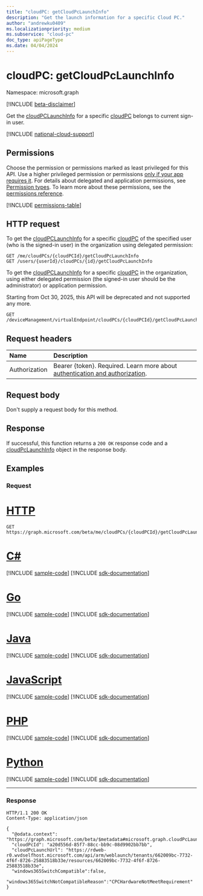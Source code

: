 ```yaml
---
title: "cloudPC: getCloudPcLaunchInfo"
description: "Get the launch information for a specific Cloud PC."
author: "andrewku0409"
ms.localizationpriority: medium
ms.subservice: "cloud-pc"
doc_type: apiPageType
ms.date: 04/04/2024
---
```


# cloudPC: getCloudPcLaunchInfo
Namespace: microsoft.graph

[!INCLUDE [beta-disclaimer](../../includes/beta-disclaimer.md)]

Get the [cloudPCLaunchInfo](../resources/cloudpclaunchinfo.md) for a specific [cloudPC](../resources/cloudpc.md) belongs to current sign-in user.

[!INCLUDE [national-cloud-support](../../includes/global-us.md)]

## Permissions
Choose the permission or permissions marked as least privileged for this API. Use a higher privileged permission or permissions [only if your app requires it](/graph/permissions-overview#best-practices-for-using-microsoft-graph-permissions). For details about delegated and application permissions, see [Permission types](/graph/permissions-overview#permission-types). To learn more about these permissions, see the [permissions reference](/graph/permissions-reference).

<!-- { "blockType": "permissions", "name": "cloudpc_getcloudpclaunchinfo" } -->
[!INCLUDE [permissions-table](../includes/permissions/cloudpc-getcloudpclaunchinfo-permissions.md)]

## HTTP request

<!-- {
  "blockType": "ignored"
}
-->

To get the [cloudPCLaunchInfo](../resources/cloudpclaunchinfo.md) for a specific [cloudPC](../resources/cloudpc.md) of the specified user (who is the signed-in user) in the organization using delegated permission:

``` http
GET /me/cloudPCs/{cloudPCId}/getCloudPcLaunchInfo
GET /users/{userId}/cloudPCs/{id}/getCloudPcLaunchInfo
```

To get the [cloudPCLaunchInfo](../resources/cloudpclaunchinfo.md) for a specific [cloudPC](../resources/cloudpc.md) in the organization, using either delegated permission (the signed-in user should be the administrator) or application permission.

Starting from Oct 30, 2025, this API will be deprecated and not supported any more.

``` http
GET /deviceManagement/virtualEndpoint/cloudPCs/{cloudPCId}/getCloudPcLaunchInfo
```

## Request headers
|Name|Description|
|:---|:---|
|Authorization|Bearer {token}. Required. Learn more about [authentication and authorization](/graph/auth/auth-concepts).|

## Request body
Don't supply a request body for this method.

## Response

If successful, this function returns a `200 OK` response code and a [cloudPcLaunchInfo](../resources/cloudpclaunchinfo.md) object in the response body.

## Examples

### Request

# [HTTP](#tab/http)
<!-- {
  "blockType": "request",
  "name": "cloudpc.getcloudpclaunchinfo"
}
-->
``` http
GET https://graph.microsoft.com/beta/me/cloudPCs/{cloudPCId}/getCloudPcLaunchInfo
```

# [C#](#tab/csharp)
[!INCLUDE [sample-code](../includes/snippets/csharp/cloudpcgetcloudpclaunchinfo-csharp-snippets.md)]
[!INCLUDE [sdk-documentation](../includes/snippets/snippets-sdk-documentation-link.md)]

# [Go](#tab/go)
[!INCLUDE [sample-code](../includes/snippets/go/cloudpcgetcloudpclaunchinfo-go-snippets.md)]
[!INCLUDE [sdk-documentation](../includes/snippets/snippets-sdk-documentation-link.md)]

# [Java](#tab/java)
[!INCLUDE [sample-code](../includes/snippets/java/cloudpcgetcloudpclaunchinfo-java-snippets.md)]
[!INCLUDE [sdk-documentation](../includes/snippets/snippets-sdk-documentation-link.md)]

# [JavaScript](#tab/javascript)
[!INCLUDE [sample-code](../includes/snippets/javascript/cloudpcgetcloudpclaunchinfo-javascript-snippets.md)]
[!INCLUDE [sdk-documentation](../includes/snippets/snippets-sdk-documentation-link.md)]

# [PHP](#tab/php)
[!INCLUDE [sample-code](../includes/snippets/php/cloudpcgetcloudpclaunchinfo-php-snippets.md)]
[!INCLUDE [sdk-documentation](../includes/snippets/snippets-sdk-documentation-link.md)]

# [Python](#tab/python)
[!INCLUDE [sample-code](../includes/snippets/python/cloudpcgetcloudpclaunchinfo-python-snippets.md)]
[!INCLUDE [sdk-documentation](../includes/snippets/snippets-sdk-documentation-link.md)]

---

### Response
<!-- {
  "blockType": "response",
  "truncated": true,
  "@odata.type": "microsoft.graph.cloudPcLaunchInfo"
}
-->
``` http
HTTP/1.1 200 OK
Content-Type: application/json

{
  "@odata.context": "https://graph.microsoft.com/beta/$metadata#microsoft.graph.cloudPcLaunchInfo",
  "cloudPcId": "a20d556d-85f7-88cc-bb9c-08d9902bb7bb",
  "cloudPcLaunchUrl": "https://rdweb-r0.wvdselfhost.microsoft.com/api/arm/weblaunch/tenants/662009bc-7732-4f6f-8726-25883518b33e/resources/662009bc-7732-4f6f-8726-25883518b33e",
  "windows365SwitchCompatible":false,
  "windows365SwitchNotCompatibleReason":"CPCHardwareNotMeetRequirement"
}
```

